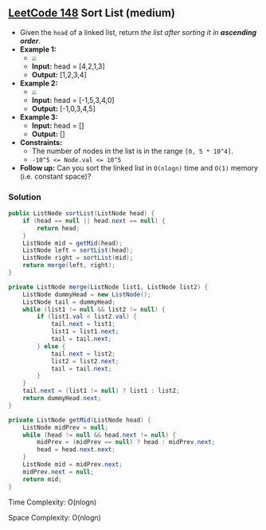 ## [LeetCode 148](https://leetcode.com/problems/sort-list/) Sort List (medium)

- Given the `head` of a linked list, return _the list after sorting it in **ascending order**_.
- **Example 1:**
    - <img src="https://assets.leetcode.com/uploads/2020/09/14/sort_list_1.jpg" style="zoom:50%;" />
    - **Input:** head = [4,2,1,3]
    - **Output:** [1,2,3,4]
- **Example 2:**
    - <img src="https://assets.leetcode.com/uploads/2020/09/14/sort_list_2.jpg" style="zoom:50%;" />
    - **Input:** head = [-1,5,3,4,0]
    - **Output:** [-1,0,3,4,5]
- **Example 3:**
    - **Input:** head = []
    - **Output:** []
- **Constraints:**
    -   The number of nodes in the list is in the range `[0, 5 * 10^4]`.
    -   `-10^5 <= Node.val <= 10^5`
- **Follow up:** Can you sort the linked list in `O(nlogn)` time and `O(1)` memory (i.e. constant space)?

### Solution

```java
public ListNode sortList(ListNode head) {
    if (head == null || head.next == null) {
        return head;
    }
    ListNode mid = getMid(head);
    ListNode left = sortList(head);
    ListNode right = sortList(mid);
    return merge(left, right);
}

private ListNode merge(ListNode list1, ListNode list2) {
    ListNode dummyHead = new ListNode();
    ListNode tail = dummyHead;
    while (list1 != null && list2 != null) {
        if (list1.val < list2.val) {
            tail.next = list1;
            list1 = list1.next;
            tail = tail.next;
        } else {
            tail.next = list2;
            list2 = list2.next;
            tail = tail.next;
        }
    }
    tail.next = (list1 != null) ? list1 : list2;
    return dummyHead.next;
}

private ListNode getMid(ListNode head) {
    ListNode midPrev = null;
    while (head != null && head.next != null) {
        midPrev = (midPrev == null) ? head : midPrev.next;
        head = head.next.next;
    }
    ListNode mid = midPrev.next;
    midPrev.next = null;
    return mid;
}
```

Time Complexity: O(nlogn)

Space Complexity: O(nlogn)
